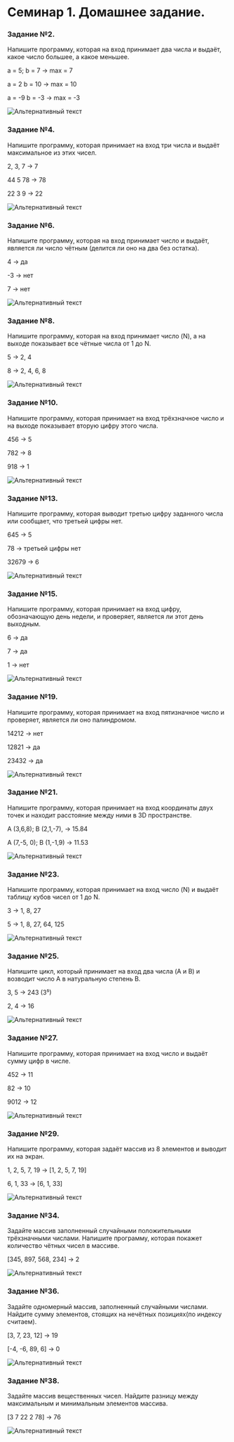 # Семинар 1. Домашнее задание.

### Задание №2.

Напишите программу, которая на вход принимает два числа и выдаёт, какое число большее, а какое меньшее.

a = 5; b = 7 -> max = 7

a = 2 b = 10 -> max = 10

a = -9 b = -3 -> max = -3

![Альтернативный текст](./task2.png)

### Задание №4.

Напишите программу, которая принимает на вход три числа и выдаёт максимальное из этих чисел.

2, 3, 7 -> 7

44 5 78 -> 78

22 3 9 -> 22

![Альтернативный текст](./task4.png)

### Задание №6.

Напишите программу, которая на вход принимает число и выдаёт, является ли число чётным (делится ли оно на два без остатка).

4 -> да

-3 -> нет

7 -> нет

![Альтернативный текст](./task6.png)
### Задание №8.

Напишите программу, которая на вход принимает число (N), а на выходе показывает все чётные числа от 1 до N.

5 -> 2, 4

8 -> 2, 4, 6, 8

![Альтернативный текст](./task8.png)

### Задание №10.

Напишите программу, которая принимает на вход трёхзначное число и на выходе показывает вторую цифру этого числа.

456 -> 5

782 -> 8

918 -> 1

![Альтернативный текст](./task10.png)
### Задание №13.

Напишите программу, которая выводит третью цифру 
заданного числа или сообщает, что третьей цифры нет.

645 -> 5

78 -> третьей цифры нет

32679 -> 6

![Альтернативный текст](./task13.png)
### Задание №15.

Напишите программу, которая принимает на вход цифру, обозначающую день недели, и проверяет, является ли этот день выходным.

6 -> да

7 -> да

1 -> нет

![Альтернативный текст](./task15.png)

### Задание №19.

Напишите программу, которая принимает на вход пятизначное число и проверяет, является ли оно палиндромом.

14212 -> нет

12821 -> да

23432 -> да

![Альтернативный текст](./task19.png)

### Задание №21.

Напишите программу, которая принимает на вход координаты двух точек и находит расстояние между ними в 3D пространстве.

A (3,6,8); B (2,1,-7), -> 15.84

A (7,-5, 0); B (1,-1,9) -> 11.53

![Альтернативный текст](./task21.png)

### Задание №23.

Напишите программу, которая принимает на вход число (N) и выдаёт таблицу кубов чисел от 1 до N.

3 -> 1, 8, 27

5 -> 1, 8, 27, 64, 125

![Альтернативный текст](./task23.png)

### Задание №25.

Напишите цикл, который принимает на вход два числа (A и B) и возводит число A в натуральную степень B.

3, 5 -> 243 (3⁵)

2, 4 -> 16

![Альтернативный текст](./task25.png)

### Задание №27.

Напишите программу, которая принимает на вход число и выдаёт сумму цифр в числе.

452 -> 11

82 -> 10

9012 -> 12

![Альтернативный текст](./task27.png)

### Задание №29.

Напишите программу, которая задаёт массив из 8 элементов и выводит их на экран.

1, 2, 5, 7, 19 -> [1, 2, 5, 7, 19]

6, 1, 33 -> [6, 1, 33]

![Альтернативный текст](./task29.png)

### Задание №34.

Задайте массив заполненный случайными положительными трёхзначными числами. 
Напишите программу, которая покажет количество чётных чисел в массиве.

[345, 897, 568, 234] -> 2

![Альтернативный текст](./task34.png)

### Задание №36.

Задайте одномерный массив, заполненный случайными числами. Найдите сумму элементов, стоящих на нечётных позициях(по индексу считаем).

[3, 7, 23, 12] -> 19

[-4, -6, 89, 6] -> 0

![Альтернативный текст](./task36.png)

### Задание №38.

Задайте массив вещественных чисел. 
Найдите разницу между максимальным и минимальным элементов массива.

[3 7 22 2 78] -> 76

![Альтернативный текст](./task38.png)